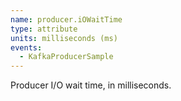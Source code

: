 ```yaml
---
name: producer.iOWaitTime
type: attribute
units: milliseconds (ms)
events:
  - KafkaProducerSample
---
```


Producer I/O wait time, in milliseconds.